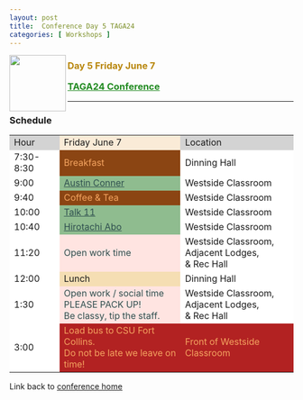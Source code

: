 ```yaml
---
layout: post
title:  Conference Day 5 TAGA24
categories: [ Workshops ]
---
```


<img src="/uploads/images/TAGA_2024.png" width=100 align="left">
<H3><p style="color:DarkGoldenRod"><i class='fas fa-users'></i> Day 5 Friday June 7</p>
<p style="color:ForestGreen" ><a href="./TAGA-2024" style="color:inherit">TAGA24 Conference</a></p></H3>

---
### Schedule
<table>
<tr>
  <td style="background-color:LightGrey">Hour</td>
  <td style="background-color:AntiqueWhite">Friday June 7</td>
  <td style="background-color:LightGrey">Location</td>

</tr>

<tr>
  <td style="background-color:White">7:30-8:30</td>
  <td style="background-color:SaddleBrown;color:SandyBrown">
  <i class='fas fa-mug-hot'></i><i class='fas fa-bread-slice'></i>
  Breakfast
  </td>
  <td style="background-color:White">Dinning Hall</td>
</tr>

<tr>
  <td style="background-color:White">9:00</td>
  <td style="background-color:DarkSeaGreen;color:DarkSlateGrey">
    <i class='fas fa-chalkboard-teacher'></i>
    <a href="./TAGA24-Conference-Resources#austin-conner" target="_blank" style="color:inherit">Austin Conner</a>
  </td>
  <td style="background-color:White">Westside Classroom</td>
</tr>

<tr>
  <td style="background-color:White">9:40</td>
  <td style="background-color:SaddleBrown;color:SandyBrown">
  <i class='fas fa-mug-hot'></i>
  Coffee & Tea
  </td>
  <td style="background-color:White">Westside Classroom</td>
</tr>

<tr>
  <td style="background-color:White">10:00</td>
  <td style="background-color:DarkSeaGreen;color:DarkSlateGrey">
    <i class='fas fa-chalkboard-teacher'></i>
    <a href="./TAGA24-Conference-Resources#talk-11" target="_blank" style="color:inherit"> Talk 11</a>
  </td>
  <td style="background-color:White">Westside Classroom</td>
</tr>
<tr>
  <td style="background-color:White">10:40</td>
  <td style="background-color:DarkSeaGreen;color:DarkSlateGrey">
    <i class='fas fa-chalkboard-teacher'></i>
    <a href="./TAGA24-Conference-Resources#hirotachi-abo" target="_blank" style="color:inherit"> Hirotachi Abo</a>
  </td>
  <td style="background-color:White">Westside Classroom</td>
</tr>
<tr>
  <td style="background-color:White">11:20</td>
  <td style="background-color:MistyRose;color:DarkSlateGrey">
    <i class='fas fa-pen'></i><i class='fas fa-eraser'></i>
    Open work time <br/>
  </td>
  <td style="background-color:White">Westside Classroom,<br/> Adjacent Lodges,<br/> & Rec Hall</td>
</tr>
<tr>
  <td style="background-color:White">12:00</td>
  <td style="background-color:Wheat">
  <i class='fas fa-bread-slice'></i>
  Lunch
  </td>
  <td style="background-color:White">Dinning Hall</td>
</tr>
<tr>
  <td style="background-color:White">1:30</td>
  <td style="background-color:MistyRose;color:DarkSlateGrey">
    <i class='fas fa-pen'></i><i class='fas fa-eraser'></i>
    Open work / social time <br/>
    <i class='fas fa-suitcase-rolling'></i> PLEASE PACK UP!<br/>
    <i class='fas fa-dollar'></i> Be classy, tip the staff.
  </td>
  <td style="background-color:White">Westside Classroom,<br/> Adjacent Lodges,<br/> & Rec Hall</td>
</tr>
<tr>
  <td style="background-color:White">3:00</td>
  <td style="background-color:FireBrick;color:SandyBrown">
    <i class='fas fa-bus'></i>
    Load bus to CSU Fort Collins.<br>
    Do not be late we leave on time!
  </td>
  <td style="background-color:FireBrick;color:SandyBrown">Front of Westside Classroom
  </td>
</tr>

</table>

Link back to [conference home](./TAGA-2024)